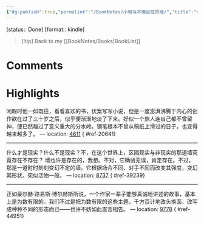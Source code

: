 ```yaml
---
{"dg-publish":true,"permalink":"/BookNotes/小城与不确定性的墙/","title":"小城与不确定性的墙","noteIcon":""}
---
```


[status:: Done]
[format:: kindle]

>[!tip] Back to my [[BookNotes/Books\|BookList]]

# Comments

# Highlights

闲暇时他一如既往，看看喜欢的书，伏案写写小说，但是一度澎湃沸腾于内心的创作欲在过了三十岁之后，似乎便渐渐地淡了下来。好似一个旅人连自己都不曾留神，便已然越过了意义重大的分水岭。钢笔根本不曾从稿纸上滑过的日子，也变得越来越多了。 — location: [4611]()
{ #ref-20641}


---
什么才是现实？什么不是现实？不，在这个世界上，区隔现实与非现实的那道墙究竟存在不存在？ 墙也许是存在的，我想。不对，它确凿无误，肯定存在。不过，那是一道时时刻刻变幻不定的墙。它根据场合不同、对手不同而改变其强度，变幻其形状。宛似活物一般。 — location: [8737]()
{ #ref-39239}


---
正如豪尔赫·路易斯·博尔赫斯所说，一个作家一辈子能够真诚地讲述的故事，基本上是为数有限的。我们不过是把为数有限的这些主题，千方百计地改头换面，改写成种种不同的形态而已——也许不妨如此直言相告。 — location: [9778]()
{ #ref-44951}

